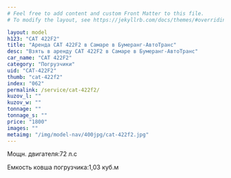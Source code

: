```yaml
---
# Feel free to add content and custom Front Matter to this file.
# To modify the layout, see https://jekyllrb.com/docs/themes/#overriding-theme-defaults

layout: model
h123: "CAT 422F2"
title: "Аренда CAT 422F2 в Самаре в Бумеранг-АвтоТранс"
desc: "Взять в аренду CAT 422F2 в Самаре в Бумеранг-АвтоТранс"
car_name: "CAT 422F2"
category: "Погрузчики"
uid: "CAT-422F2"
thumb: "cat-422f2"
index: "062"
permalink: /service/cat-422f2/
kuzov_l: ""
kuzov_w: ""
tonnage: ""
tonnage_s: ""
price: "1800"
images: ""
metaimg: "/img/model-nav/400jpg/cat-422f2.jpg"
---
```


<span>Мощн. двигателя:</span><span>72 л.с</span>

<span>Емкость ковша погрузчика:</span><span>1,03 куб.м</span>
